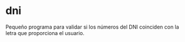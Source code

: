# dni

Pequeño programa para validar si los números del DNI coinciden con la letra que proporciona el usuario.
